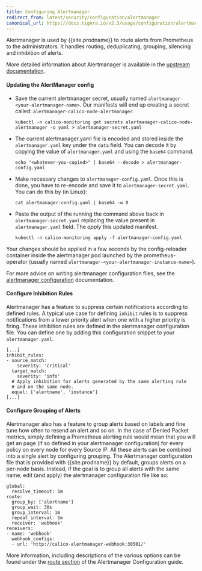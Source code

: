```yaml
---
title: Configuring Alertmanager
redirect_from: latest/security/configuration/alertmanager
canonical_url: https://docs.tigera.io/v2.3/usage/configuration/alertmanager
---
```


Alertmanager is used by {{site.prodname}} to route alerts from Prometheus to the administrators.
It handles routing, deduplicating, grouping, silencing and inhibition of alerts.

More detailed information about Alertmanager is available in the [upstream documentation](https://prometheus.io/docs/alerting/configuration).

#### Updating the AlertManager config

  - Save the current alertmanager secret, usually named `alertmanager-<your-alertmanager-name>`.
    Our manifests will end up creating a secret called: `alertmanager-calico-node-alertmanager`.

    ```
    kubectl -n calico-monitoring get secrets alertmanager-calico-node-alertmanager -o yaml > alertmanager-secret.yaml
    ```

  - The current alertmanager.yaml file is encoded and stored inside the
    `alertmanager.yaml` key under the `data` field. You can decode it by
    copying the value of `alertmanager.yaml` and using the `base64` command.

    ```
    echo "<whatever-you-copied>" | base64 --decode > alertmanager-config.yaml
    ```

  - Make necessary changes to `alertmanager-config.yaml`. Once this is done,
    you have to re-encode and save it to `alertmanager-secret.yaml`. You can do
    this by (in Linux):

    ```
    cat alertmanager-config.yaml | base64 -w 0
    ```

  - Paste the output of the running the command above back in `alertmanager-secret.yaml`
    replacing the value present in `alertmanager.yaml` field. The _apply_ this
    updated manifest.

    ```
    kubectl -n calico-monitoring apply -f alertmanager-config.yaml
    ```

  Your changes should be applied in a few seconds by the config-reloader
  container inside the alertmanager pod launched by the prometheus-operator
  (usually named `alertmanager-<your-alertmanager-instance-name>`).

For more advice on writing alertmanager configuration files, see the
[alertmanager configuration](https://prometheus.io/docs/alerting/configuration/) documentation.

#### Configure Inhibition Rules

Alertmanager has a feature to suppress certain notifications according to
defined rules. A typical use case for defining `inhibit` rules is to suppress
notifications from a lower priority alert when one with a higher priority is
firing. These inhibition rules are defined in the alertmanager configuration
file. You can define one by adding this configuration snippet to your
`alertmanager.yaml`.

```
[...]
inhibit_rules:
- source_match:
    severity: 'critical'
  target_match:
    severity: 'info'
  # Apply inhibition for alerts generated by the same alerting rule
  # and on the same node.
  equal: ['alertname', 'instance']
[...]
```

#### Configure Grouping of Alerts

Alertmanager also has a feature to group alerts based on labels and fine tune
how often to resend an alert and so on. In the case of Denied Packet metrics,
simply defining a Prometheus alerting rule would mean that you will get an
page (if so defined in your alertmanager configuration) for every policy on
every node for every Source IP. All these alerts can be combined into a single
alert by configuring grouping. The Alertmanager configuration file that is
provided with {{site.prodname}} by default, groups alerts on a
per-node basis. Instead, if the goal is to group all alerts with the same
name, edit (and apply) the alertmanager configuration file like so:

```
global:
  resolve_timeout: 5m
route:
  group_by: ['alertname']
  group_wait: 30s
  group_interval: 1m
  repeat_interval: 5m
  receiver: 'webhook'
receivers:
- name: 'webhook'
  webhook_configs:
  - url: 'http://calico-alertmanager-webhook:30501/'
```

More information, including descriptions of the various options can be found under the
[route section](https://prometheus.io/docs/alerting/configuration/#route)
of the Alertmanager Configuration guide.
